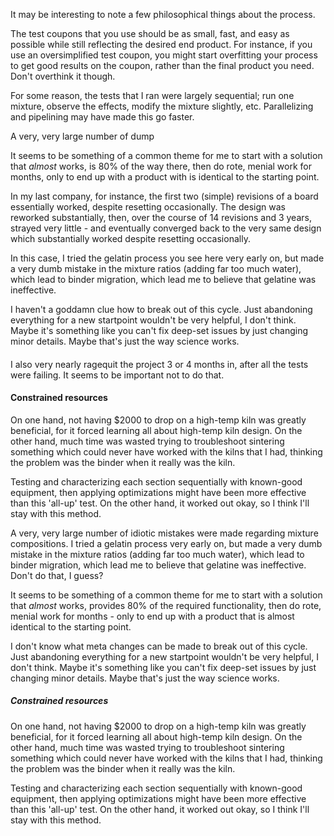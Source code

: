 It may be interesting to note a few philosophical things about the process.


The test coupons that you use should be as small, fast, and easy as possible while still reflecting the
desired end product. For instance, if you use an oversimplified test coupon, you might start overfitting your
process to get good results on the coupon, rather than the final product you need. Don't overthink it though.

For some reason, the tests that I ran were largely sequential; run one mixture, observe the effects,
modify the mixture slightly, etc. Parallelizing and pipelining may have made this go faster.

A very, very large number of dump

It seems to be something of a common theme for me to start with a solution that *almost* works, is 80% of the way there,
then do rote, menial work for months, only to end up with a product with is identical to the starting point.

In my last company, for instance, the first two (simple) revisions of a board essentially worked, despite resetting occasionally.
The design was reworked substantially, then, over the course of 14 revisions and 3 years, strayed very little - and eventually converged back
to the very same design which substantially worked despite resetting occasionally.

In this case, I tried the gelatin process you see here very early on, but made a very dumb mistake in the mixture ratios (adding far too much water),
which lead to binder migration, which lead me to believe that gelatine was ineffective.

I haven't a goddamn clue how to break out of this cycle. Just abandoning everything for a new startpoint wouldn't be very helpful, I don't think.
Maybe it's something like you can't fix deep-set issues by just changing minor details. Maybe that's just the way science works.

####

I also very nearly ragequit the project 3 or 4 months in, after all the tests were failing. It seems to be important not to do that.

#### Constrained resources

On one hand, not having $2000 to drop on a high-temp kiln was greatly beneficial, for it forced
learning all about high-temp kiln design. On the other hand, much time was wasted trying to troubleshoot sintering something
which could never have worked with the kilns that I had, thinking the problem was the binder when it really was the kiln.

Testing and characterizing each section sequentially with known-good equipment, then applying optimizations might have been more effective than this
'all-up' test.
On the other hand, it worked out okay, so I think I'll stay with this method.



A very, very large number of idiotic mistakes were made regarding mixture compositions. I tried a gelatin process very early on, but made a very dumb mistake in the mixture ratios (adding far too much water), which lead to binder migration, which lead me to believe that gelatine was ineffective. Don't do that, I guess?

It seems to be something of a common theme for me to start with a solution that *almost* works, provides 80% of the required functionality, then do rote, menial work for months - only to end up with a product that is almost identical to the starting point.

I don't know what meta changes can be made to break out of this cycle. Just abandoning everything for a new startpoint wouldn't be very helpful, I don't think. Maybe it's something like you can't fix deep-set issues by just changing minor details. Maybe that's just the way science works.

##### Constrained resources

On one hand, not having $2000 to drop on a high-temp kiln was greatly beneficial, for it forced
learning all about high-temp kiln design. On the other hand, much time was wasted trying to troubleshoot sintering something
which could never have worked with the kilns that I had, thinking the problem was the binder when it really was the kiln.

Testing and characterizing each section sequentially with known-good equipment, then applying optimizations might have been more effective than this 'all-up' test. On the other hand, it worked out okay, so I think I'll stay with this method.
